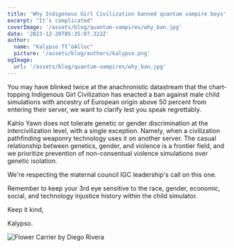 ```yaml
---
title: 'Why Indigenous Girl Civilization banned quantum vampire boys'
excerpt: "It's complicated"
coverImage: '/assets/blog/quantum-vampires/why_ban.jpg'
date: '2023-12-20T05:35:07.322Z'
author:
  name: "Kalypso Tł’óAlloc"
  picture: '/assets/blog/authors/kalypso.png'
ogImage:
  url: '/assets/blog/quantum-vampires/why_ban.jpg'
---
```

You may have blinked twice at the anachronistic datastream that the chart-topping Indigenous Girl Civilization has enacted a ban against male child simulations with ancestry of European origin above 50 percent from entering their server, we want to clarify lest you speak regrettably.

Kahlo Yawn does not tolerate genetic or gender discrimination at the intercivilization level, with a single exception. Namely, when a civilization pathfinding weaponry technology uses it on another server. The casual relationship between genetics, gender, and violence is a frontier field, and we prioritize prevention of non-consentual violence simulations over genetic isolation.

We're respecting the maternal council IGC leadership's call on this one.

Remember to keep your 3rd eye sensitive to the race, gender, economic, social, and technology injustice history within the child simulator.

Keep it kind,

Kalypso.

![Flower Carrier by Diego Rivera](https://www.diegorivera.org/images/famous/flower-carrier.jpg)

